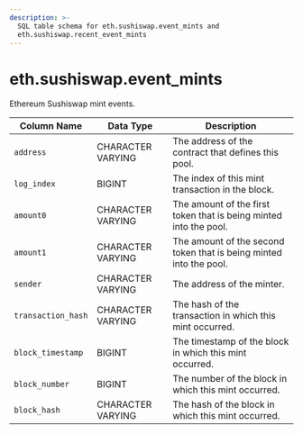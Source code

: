 ```yaml
---
description: >-
  SQL table schema for eth.sushiswap.event_mints and
  eth.sushiswap.recent_event_mints
---
```


# eth.sushiswap.event\_mints

Ethereum Sushiswap mint events.

| Column Name        | Data Type         | Description                                                        |
| ------------------ | ----------------- | ------------------------------------------------------------------ |
| `address`          | CHARACTER VARYING | The address of the contract that defines this pool.                |
| `log_index`        | BIGINT            | The index of this mint transaction in the block.                   |
| `amount0`          | CHARACTER VARYING | The amount of the first token that is being minted into the pool.  |
| `amount1`          | CHARACTER VARYING | The amount of the second token that is being minted into the pool. |
| `sender`           | CHARACTER VARYING | The address of the minter.                                         |
| `transaction_hash` | CHARACTER VARYING | The hash of the transaction in which this mint occurred.           |
| `block_timestamp`  | BIGINT            | The timestamp of the block in which this mint occurred.            |
| `block_number`     | BIGINT            | The number of the block in which this mint occurred.               |
| `block_hash`       | CHARACTER VARYING | The hash of the block in which this mint occurred.                 |
